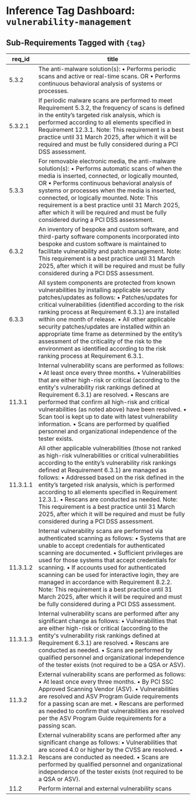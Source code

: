 # Inference Tag Dashboard: `vulnerability-management`

## Sub-Requirements Tagged with `{tag}`

| req_id | title |
|--------|-------|
| 5.3.2 | The anti-malware solution(s): • Performs periodic scans and active or real-time scans. OR • Performs continuous behavioral analysis of systems or processes. |
| 5.3.2.1 | If periodic malware scans are performed to meet Requirement 5.3.2, the frequency of scans is defined in the entity’s targeted risk analysis, which is performed according to all elements specified in Requirement 12.3.1. Note: This requirement is a best practice until 31 March 2025, after which it will be required and must be fully considered during a PCI DSS assessment. |
| 5.3.3 | For removable electronic media, the anti-malware solution(s): • Performs automatic scans of when the media is inserted, connected, or logically mounted, OR • Performs continuous behavioral analysis of systems or processes when the media is inserted, connected, or logically mounted. Note: This requirement is a best practice until 31 March 2025, after which it will be required and must be fully considered during a PCI DSS assessment. |
| 6.3.2 | An inventory of bespoke and custom software, and third-party software components incorporated into bespoke and custom software is maintained to facilitate vulnerability and patch management. Note: This requirement is a best practice until 31 March 2025, after which it will be required and must be fully considered during a PCI DSS assessment. |
| 6.3.3 | All system components are protected from known vulnerabilities by installing applicable security patches/updates as follows: • Patches/updates for critical vulnerabilities (identified according to the risk ranking process at Requirement 6.3.1) are installed within one month of release. • All other applicable security patches/updates are installed within an appropriate time frame as determined by the entity’s assessment of the criticality of the risk to the environment as identified according to the risk ranking process at Requirement 6.3.1. |
| 11.3.1 | Internal vulnerability scans are performed as follows: • At least once every three months. • Vulnerabilities that are either high-risk or critical (according to the entity's vulnerability risk rankings defined at Requirement 6.3.1) are resolved. • Rescans are performed that confirm all high-risk and critical vulnerabilities (as noted above) have been resolved. • Scan tool is kept up to date with latest vulnerability information. • Scans are performed by qualified personnel and organizational independence of the tester exists. |
| 11.3.1.1 | All other applicable vulnerabilities (those not ranked as high-risk vulnerabilities or critical vulnerabilities according to the entity’s vulnerability risk rankings defined at Requirement 6.3.1) are managed as follows: • Addressed based on the risk defined in the entity’s targeted risk analysis, which is performed according to all elements specified in Requirement 12.3.1. • Rescans are conducted as needed. Note: This requirement is a best practice until 31 March 2025, after which it will be required and must be fully considered during a PCI DSS assessment. |
| 11.3.1.2 | Internal vulnerability scans are performed via authenticated scanning as follows: • Systems that are unable to accept credentials for authenticated scanning are documented. • Sufficient privileges are used for those systems that accept credentials for scanning. • If accounts used for authenticated scanning can be used for interactive login, they are managed in accordance with Requirement 8.2.2. Note: This requirement is a best practice until 31 March 2025, after which it will be required and must be fully considered during a PCI DSS assessment. |
| 11.3.1.3 | Internal vulnerability scans are performed after any significant change as follows: • Vulnerabilities that are either high-risk or critical (according to the entity's vulnerability risk rankings defined at Requirement 6.3.1) are resolved. • Rescans are conducted as needed. • Scans are performed by qualified personnel and organizational independence of the tester exists (not required to be a QSA or ASV). |
| 11.3.2 | External vulnerability scans are performed as follows: • At least once every three months. • By PCI SSC Approved Scanning Vendor (ASV). • Vulnerabilities are resolved and ASV Program Guide requirements for a passing scan are met. • Rescans are performed as needed to confirm that vulnerabilities are resolved per the ASV Program Guide requirements for a passing scan. |
| 11.3.2.1 | External vulnerability scans are performed after any significant change as follows: • Vulnerabilities that are scored 4.0 or higher by the CVSS are resolved. • Rescans are conducted as needed. • Scans are performed by qualified personnel and organizational independence of the tester exists (not required to be a QSA or ASV). |
| 11.2 | Perform internal and external vulnerability scans |
